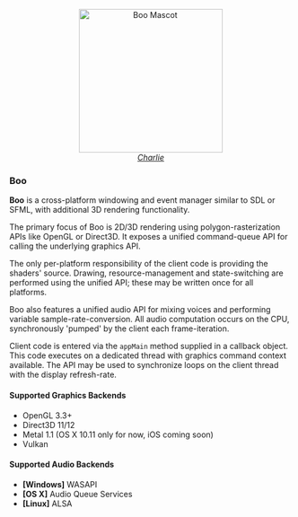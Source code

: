 <p align="center">
  <a href="http://axiodl.github.io/boo/mascot_big.png">
    <img src="http://axiodl.github.io/boo/mascot.png" alt="Boo Mascot" width="256" height="256"/><br><em>Charlie</em>
  </a>
</p>

### Boo

**Boo** is a cross-platform windowing and event manager similar to
SDL or SFML, with additional 3D rendering functionality. 

The primary focus of Boo is 2D/3D rendering using polygon-rasterization
APIs like OpenGL or Direct3D. It exposes a unified command-queue API for 
calling the underlying graphics API.

The only per-platform responsibility of the client code is providing the 
shaders' source. Drawing, resource-management and state-switching are
performed using the unified API; these may be written once for all platforms.

Boo also features a unified audio API for mixing voices and performing variable 
sample-rate-conversion. All audio computation occurs on the CPU, synchronously 'pumped' 
by the client each frame-iteration.

Client code is entered via the `appMain` method supplied in a callback object.
This code executes on a dedicated thread with graphics command context available.
The API may be used to synchronize loops on the client thread with the display
refresh-rate.

#### Supported Graphics Backends

* OpenGL 3.3+
* Direct3D 11/12
* Metal 1.1 (OS X 10.11 only for now, iOS coming soon)
* Vulkan

#### Supported Audio Backends

* **[Windows]** WASAPI
* **[OS X]** Audio Queue Services
* **[Linux]** ALSA
